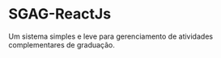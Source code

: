 # SGAG-ReactJs
Um sistema simples e leve para gerenciamento de atividades complementares de graduação.
